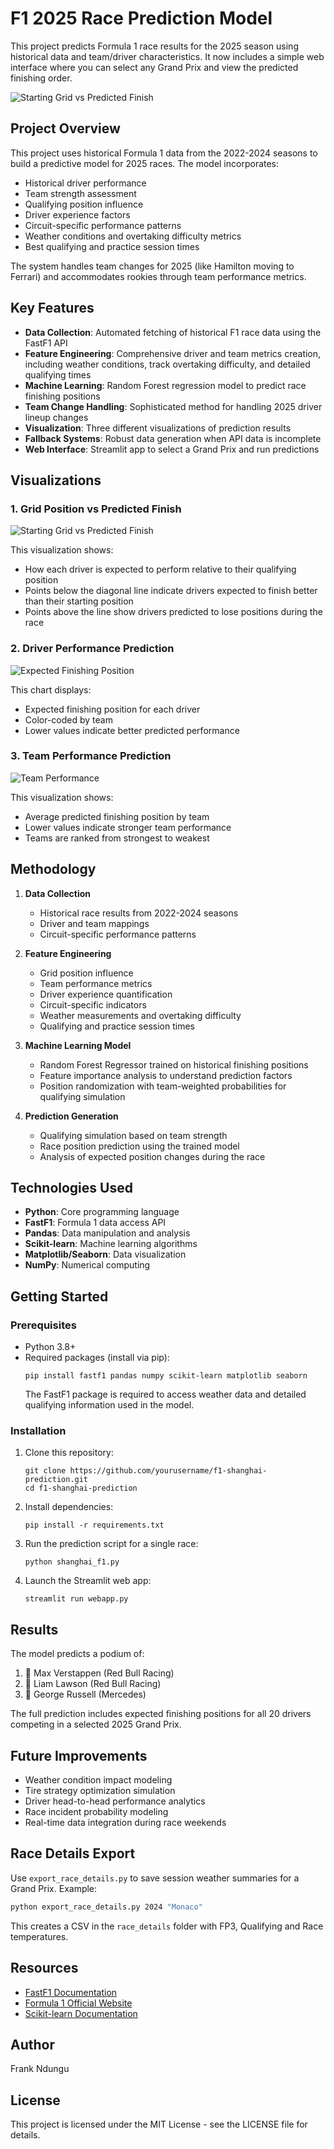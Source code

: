 # F1 2025 Race Prediction Model

This project predicts Formula 1 race results for the 2025 season using historical data and team/driver characteristics. It now includes a simple web interface where you can select any Grand Prix and view the predicted finishing order.

![Starting Grid vs Predicted Finish](grid_vs_finish.png)

## Project Overview

This project uses historical Formula 1 data from the 2022-2024 seasons to build a predictive model for 2025 races. The model incorporates:

- Historical driver performance
- Team strength assessment
- Qualifying position influence
- Driver experience factors
- Circuit-specific performance patterns
- Weather conditions and overtaking difficulty metrics
- Best qualifying and practice session times

The system handles team changes for 2025 (like Hamilton moving to Ferrari) and accommodates rookies through team performance metrics.

## Key Features

- **Data Collection**: Automated fetching of historical F1 race data using the FastF1 API
- **Feature Engineering**: Comprehensive driver and team metrics creation, including
  weather conditions, track overtaking difficulty, and detailed qualifying times
- **Machine Learning**: Random Forest regression model to predict race finishing positions
- **Team Change Handling**: Sophisticated method for handling 2025 driver lineup changes
- **Visualization**: Three different visualizations of prediction results
- **Fallback Systems**: Robust data generation when API data is incomplete
- **Web Interface**: Streamlit app to select a Grand Prix and run predictions

## Visualizations

### 1. Grid Position vs Predicted Finish

![Starting Grid vs Predicted Finish](grid_vs_finish.png)

This visualization shows:

- How each driver is expected to perform relative to their qualifying position
- Points below the diagonal line indicate drivers expected to finish better than their starting position
- Points above the line show drivers predicted to lose positions during the race

### 2. Driver Performance Prediction

![Expected Finishing Position](shanghai_gp_prediction.png)

This chart displays:

- Expected finishing position for each driver
- Color-coded by team
- Lower values indicate better predicted performance

### 3. Team Performance Prediction

![Team Performance](team_performance.png)

This visualization shows:

- Average predicted finishing position by team
- Lower values indicate stronger team performance
- Teams are ranked from strongest to weakest

## Methodology

1. **Data Collection**

   - Historical race results from 2022-2024 seasons
   - Driver and team mappings
   - Circuit-specific performance patterns

2. **Feature Engineering**

   - Grid position influence
   - Team performance metrics
   - Driver experience quantification
   - Circuit-specific indicators
   - Weather measurements and overtaking difficulty
   - Qualifying and practice session times

3. **Machine Learning Model**

   - Random Forest Regressor trained on historical finishing positions
   - Feature importance analysis to understand prediction factors
   - Position randomization with team-weighted probabilities for qualifying simulation

4. **Prediction Generation**
   - Qualifying simulation based on team strength
   - Race position prediction using the trained model
   - Analysis of expected position changes during the race

## Technologies Used

- **Python**: Core programming language
- **FastF1**: Formula 1 data access API
- **Pandas**: Data manipulation and analysis
- **Scikit-learn**: Machine learning algorithms
- **Matplotlib/Seaborn**: Data visualization
- **NumPy**: Numerical computing

## Getting Started

### Prerequisites

- Python 3.8+
- Required packages (install via pip):
  ```
  pip install fastf1 pandas numpy scikit-learn matplotlib seaborn
  ```
  The FastF1 package is required to access weather data and detailed qualifying
  information used in the model.

### Installation

1. Clone this repository:

   ```
   git clone https://github.com/yourusername/f1-shanghai-prediction.git
   cd f1-shanghai-prediction
   ```

2. Install dependencies:

   ```
   pip install -r requirements.txt
   ```

3. Run the prediction script for a single race:
   ```
   python shanghai_f1.py
   ```

4. Launch the Streamlit web app:
   ```
   streamlit run webapp.py
   ```

## Results

The model predicts a podium of:

1. 🥇 Max Verstappen (Red Bull Racing)
2. 🥈 Liam Lawson (Red Bull Racing)
3. 🥉 George Russell (Mercedes)

The full prediction includes expected finishing positions for all 20 drivers competing in a selected 2025 Grand Prix.

## Future Improvements

- Weather condition impact modeling
- Tire strategy optimization simulation
- Driver head-to-head performance analytics
- Race incident probability modeling
- Real-time data integration during race weekends

## Race Details Export

Use `export_race_details.py` to save session weather summaries for a Grand Prix.
Example:

```bash
python export_race_details.py 2024 "Monaco"
```

This creates a CSV in the `race_details` folder with FP3, Qualifying and Race temperatures.

## Resources

- [FastF1 Documentation](https://theoehrly.github.io/Fast-F1/)
- [Formula 1 Official Website](https://www.formula1.com/)
- [Scikit-learn Documentation](https://scikit-learn.org/stable/)

## Author

Frank Ndungu

## License

This project is licensed under the MIT License - see the LICENSE file for details.

